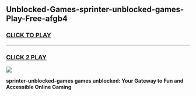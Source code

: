 
## Unblocked-Games-sprinter-unblocked-games-Play-Free-afgb4
<h3>
<a href="https://premium76.site?title=sprinter-unblocked-games&ref=20A">CLICK TO PLAY</a></h3>
<hr>

<h3>
<a href="https://premium76.site?title=sprinter-unblocked-games&ref=20A">CLICK 2 PLAY</a>
  
</h3>

<a href="https://premium76.site?title=sprinter-unblocked-games&ref=20A"><img src="https://clearcache.store/games.png"></a>


**sprinter-unblocked-games games unblocked: Your Gateway to Fun and Accessible Online Gaming**
